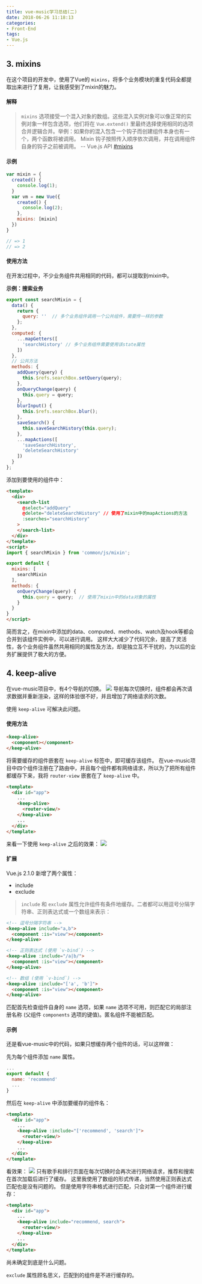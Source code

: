 ```yaml
---
title: vue-music学习总结(二)
date: 2018-06-26 11:18:13
categories:
- Front-End
tags:
- Vue.js
---
```

## 3. mixins
在这个项目的开发中，使用了Vue的 `mixins`，将多个业务模块的重复代码全都提取出来进行了复用，让我感受到了mixin的魅力。

#### 解释
> `mixins` 选项接受一个混入对象的数组。这些混入实例对象可以像正常的实例对象一样包含选项，他们将在 `Vue.extend()` 里最终选择使用相同的选项合并逻辑合并。举例：如果你的混入包含一个钩子而创建组件本身也有一个，两个函数将被调用。
Mixin 钩子按照传入顺序依次调用，并在调用组件自身的钩子之前被调用。
-- Vue.js API [#mixins](https://cn.vuejs.org/v2/api/#mixins)

#### 示例
```Javascript
var mixin = {
  created() {
    console.log(1);
  }
  var vm = new Vue({
    created() {
      console.log(2);
    },
    mixins: [mixin]
  })
}

// => 1
// => 2
```

#### 使用方法
在开发过程中，不少业务组件共用相同的代码，都可以提取到mixin中。

**示例：搜索业务**
```Javascript
export const searchMixin = {
  data() {
    return {
      query: ''  // 多个业务组件调用一个公共组件，需要传一样的参数
    };
  },
  computed: {
    ...mapGetters([
      'searchHistory' // 多个业务组件需要使用该state属性
    ])
  },
  // 公共方法
  methods: {
    addQuery(query) {
      this.$refs.searchBox.setQuery(query);
    },
    onQueryChange(query) {
      this.query = query;
    },
    blurInput() {
      this.$refs.searchBox.blur();
    },
    saveSearch() {
      this.saveSearchHistory(this.query);
    },
    ...mapActions([
      'saveSearchHistory',
      'deleteSearchHistory'
    ])
  }
};
```
添加到要使用的组件中：
```Html
<template>
  <div>
    <search-list
      @select="addQuery"
      @delete="deleteSearchHistory" // 使用了mixin中的mapActions的方法
      :searches="searchHistory"
    >
    </search-list>
  </div>
</template>
<script>
import { searchMixin } from 'common/js/mixin';

export default {
  mixins: [
    searchMixin
  ],
  methods: {
    onQueryChange(query) {
      this.query = query;  // 使用了mixin中的data对象的属性
    }
  }
}
</script>
```
简而言之，在mixin中添加的data、computed、methods、watch及hook等都会合并到该组件实例中，可以进行调用。
这样大大减少了代码冗余，提高了灵活性，各个业务组件虽然共用相同的属性及方法，却是独立互不干扰的，为以后的业务扩展提供了极大的方便。

## 4. keep-alive

在vue-music项目中，有4个导航的切换。
<img src="/images/keep_alive.gif" style="display: inline-block !important">
导航每次切换时，组件都会再次请求数据并重新渲染，这样的体验很不好，并且增加了网络请求的次数。

使用 `keep-alive` 可解决此问题。

#### 使用方法
```Html
<keep-alive>
  <component></component>
</keep-alive>
```
将需要缓存的组件嵌套在 `keep-alive` 标签中，即可缓存该组件。
在vue-music项目中四个组件注册在了路由中，并且每个组件都有网络请求，所以为了把所有组件都缓存下来，我将 `router-view` 嵌套在了 `keep-alive` 中。
```Html
<template>
  <div id="app">
    ...
    <keep-alive>
      <router-view/>
    </keep-alive>
    ...
  </div>
</template>
```

来看一下使用 `keep-alive` 之后的效果：
<img src="/images/keep_alive2.gif" style="display: inline-block !important">

#### 扩展
Vue.js 2.1.0 新增了两个属性：
- include
- exclude

> `include` 和 `exclude` 属性允许组件有条件地缓存。二者都可以用逗号分隔字符串、正则表达式或一个数组来表示：
```Html
<!-- 逗号分隔字符串 -->
<keep-alive include="a,b">
  <component :is="view"></component>
</keep-alive>

<!-- 正则表达式 (使用 `v-bind`) -->
<keep-alive :include="/a|b/">
  <component :is="view"></component>
</keep-alive>

<!-- 数组 (使用 `v-bind`) -->
<keep-alive :include="['a', 'b']">
  <component :is="view"></component>
</keep-alive>
```
匹配首先检查组件自身的 `name` 选项，如果 `name` 选项不可用，则匹配它的局部注册名称 (父组件 `components` 选项的键值)。匿名组件不能被匹配。

#### 示例
还是看vue-music中的代码，如果只想缓存两个组件的话，可以这样做：

先为每个组件添加 `name` 属性。
```Javascript
...
export default {
  name: 'recommend'
  ...
}
```

然后在 `keep-alive` 中添加要缓存的组件名：
```Html
<template>
  <div id="app">
    ...
    <keep-alive :include="['recommend', 'search']">
      <router-view/>
    </keep-alive>
    ...
  </div>
</template>
```
看效果：
<img src="/images/keep_alive3.gif" style="display: inline-block !important">
只有歌手和排行页面在每次切换时会再次进行网络请求，推荐和搜索在首次加载后进行了缓存。
这里我使用了数组的形式传递，当然使用正则表达式匹配也是没有问题的。
但是使用字符串格式进行匹配，只会对第一个组件进行缓存：
```Html
<template>
  <div id="app">
    ...
    <keep-alive include="recommend, search">
      <router-view/>
    </keep-alive>
    ...
  </div>
</template>
```
尚未确定到底是什么问题。

`exclude` 属性顾名思义，匹配到的组件是不进行缓存的。